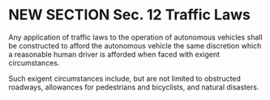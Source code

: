
# NEW SECTION Sec. 12 Traffic Laws

Any application of traffic laws to the operation of autonomous vehicles shall be constructed to afford the autonomous vehicle the same discretion which a reasonable human driver is afforded when faced with exigent circumstances. 

Such exigent circumstances include, but are not limited to obstructed roadways, allowances for pedestrians and bicyclists, and natural disasters. 
